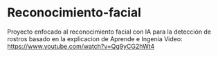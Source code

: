 # Reconocimiento-facial
Proyecto enfocado al reconocimiento facial con IA para la detección de rostros
basado en la explicacion de Aprende e Ingenia
Video:   https://www.youtube.com/watch?v=Qg9yCG2hWt4
